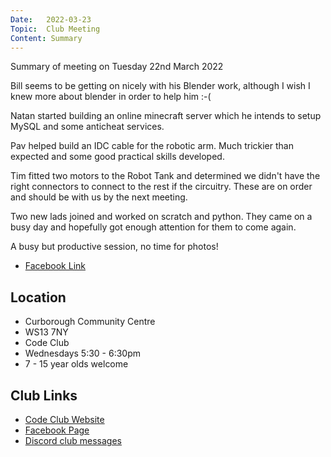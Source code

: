 ```yaml
---
Date:   2022-03-23
Topic:  Club Meeting
Content: Summary
---
```



Summary of meeting on Tuesday 22nd March 2022

Bill seems to be getting on nicely with his Blender work, although I wish I knew more about blender in order to help him :-( 

Natan started building an online minecraft server which he intends to setup MySQL and some anticheat services. 

Pav helped build an IDC cable for the robotic arm. Much trickier than expected and some good practical skills developed. 

Tim fitted two motors to the Robot Tank and determined we didn't have the right connectors to connect to the rest if the circuitry. These are on order and should be with us by the next meeting. 

Two new lads joined and worked on scratch and python. They came on a busy day and hopefully got enough attention for them to come again.

A busy but productive session, no time for photos!

* [Facebook Link](https://www.facebook.com/1481985248595237/posts/4713046115489118/)

## Location

* Curborough Community Centre
* WS13 7NY
* Code Club
* Wednesdays 5:30 - 6:30pm
* 7 - 15 year olds welcome

## Club Links

* [Code Club Website](https://lichfield-code-club.github.io/)
* [Facebook Page](https://www.facebook.com/LichfieldCoders)
* [Discord club messages](https://discord.gg/szz6xGK)

